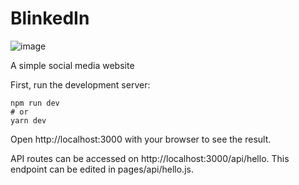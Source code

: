 # BlinkedIn
![image](https://user-images.githubusercontent.com/25067102/160413459-966bcc8d-d396-40ff-a7f7-9b92310c4714.png)

A simple social media website

First, run the development server:

```
npm run dev
# or
yarn dev
```

Open http://localhost:3000 with your browser to see the result.

API routes can be accessed on http://localhost:3000/api/hello. This endpoint can be edited in pages/api/hello.js.
